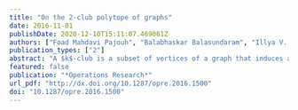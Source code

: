 ```yaml
---
title: "On the 2-club polytope of graphs"
date: 2016-11-01
publishDate: 2020-12-10T15:11:07.469061Z
authors: ["Foad Mahdavi Pajouh", "Balabhaskar Balasundaram", "Illya V. Hicks"]
publication_types: ["2"]
abstract: "A $k$-club is a subset of vertices of a graph that induces a subgraph of diameter at most $k$, where $k$ is a positive integer. By definition, 1-clubs are cliques and the model is a distance-based relaxation of the clique definition for larger values of $k$. The $k$-club model  is particularly interesting to study from a polyhedral perspective as the property is not hereditary on induced subgraphs when $k$ is larger than one. This article introduces a new family of facet-defining inequalities for the 2-club polytope that unifies all previously known facets through a less restrictive combinatorial property, namely independent (distance) 2-domination. The complexity of separation over this new family of inequalities is shown to be NP-hard. An exact formulation of this separation problem and a greedy separation heuristic are also proposed. The polytope described by the new inequalities (and nonnegativity) is then investigated and   shown to be  integral for acyclic graphs. An additional family of facets are also demonstrated for cycles of length indivisible by 3. The effectiveness of these new facets as cutting planes, and the difficulty of solving the separation problem in practice are then investigated via computational experiments on a test-bed of benchmark instances."
featured: false
publication: "*Operations Research*"
url_pdf: "http://dx.doi.org/10.1287/opre.2016.1500"
doi: "10.1287/opre.2016.1500"
---
```


